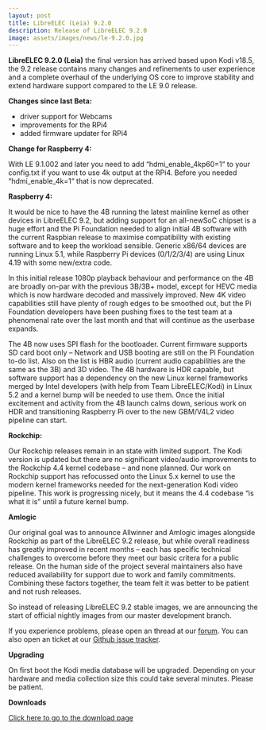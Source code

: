 ```yaml
---
layout: post
title: LibreELEC (Leia) 9.2.0
description: Release of LibreELEC 9.2.0
image: assets/images/news/le-9.2.0.jpg
---
```


**LibreELEC 9.2.0 (Leia)** the final version has arrived based upon Kodi v18.5, the 9.2 release contains many changes and refinements to user experience and a complete overhaul of the underlying OS core to improve stability and extend hardware support compared to the LE 9.0 release.

**Changes since last Beta:**

* driver support for Webcams
* improvements for the RPi4
* added firmware updater for RPi4

**Change for Raspberry 4:**

With LE 9.1.002 and later you need to add “hdmi_enable_4kp60=1“ to your config.txt if you want to use 4k output at the RPi4. Before you needed “hdmi_enable_4k=1“ that is now deprecated.

**Raspberry 4:**

It would be nice to have the 4B running the latest mainline kernel as other devices in LibreELEC 9.2, but adding support for an all-newSoC chipset is a huge effort and the Pi Foundation needed to align initial 4B software with the current Raspbian release to maximise compatibility with existing software and to keep the workload sensible. Generic x86/64 devices are running Linux 5.1, while Raspberry Pi devices (0/1/2/3/4) are using Linux 4.19 with some new/extra code.

In this initial release 1080p playback behaviour and performance on the 4B are broadly on-par with the previous 3B/3B+ model, except for HEVC media which is now hardware decoded and massively improved. New 4K video capabilities still have plenty of rough edges to be smoothed out, but the Pi Foundation developers have been pushing fixes to the test team at a phenomenal rate over the last month and that will continue as the userbase expands.

The 4B now uses SPI flash for the bootloader. Current firmware supports SD card boot only – Network and USB booting are still on the Pi Foundation to-do list. Also on the list is HBR audio (current audio capabilities are the same as the 3B) and 3D video. The 4B hardware is HDR capable, but software support has a dependency on the new Linux kernel frameworks merged by Intel developers (with help from Team LibreELEC/Kodi) in Linux 5.2 and a kernel bump will be needed to use them. Once the initial excitement and activity from the 4B launch calms down, serious work on HDR and transitioning Raspberry Pi over to the new GBM/V4L2 video pipeline can start.

**Rockchip:**

Our Rockchip releases remain in an state with limited support. The Kodi version is updated but there are no significant video/audio improvements to the Rockchip 4.4 kernel codebase – and none planned. Our work on Rockchip support has refocussed onto the Linux 5.x kernel to use the modern kernel frameworks needed for the next-generation Kodi video pipeline. This work is progressing nicely, but it means the 4.4 codebase “is what it is” until a future kernel bump.

**Amlogic**

Our original goal was to announce Allwinner and Amlogic images alongside Rockchip as part of the LibreELEC 9.2 release, but while overall readiness has greatly improved in recent months – each has specific technical challenges to overcome before they meet our basic critera for a public release. On the human side of the project several maintainers also have reduced availability for support due to work and family commitments. Combining these factors together, the team felt it was better to be patient and not rush releases.

So instead of releasing LibreELEC 9.2 stable images, we are announcing the start of official nightly images from our master development branch.

If you experience problems, please open an thread at our [forum](https://forum.libreelec.tv/). You can also open an ticket at our [Github issue tracker](https://github.com/LibreELEC/LibreELEC.tv/issues).

**Upgrading**

On first boot the Kodi media database will be upgraded. Depending on your hardware and media collection size this could take several minutes. Please be patient.

**Downloads**

[Click here to go to the download page](https://libreelec.tv/download/)